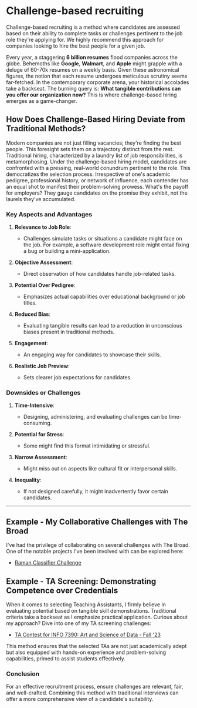 # Challenge-based recruiting

Challenge-based recruiting is a method where candidates are assessed based on their ability to complete tasks or challenges pertinent to the job role they're applying for. We highly recommend this approach for companies looking to hire the best people for a given job.

Every year, a staggering **6 billion resumes** flood companies across the globe. Behemoths like **Google**, **Walmart**, and **Apple** might grapple with a deluge of 60-70k resumes on a weekly basis. Given these astronomical figures, the notion that each resume undergoes meticulous scrutiny seems far-fetched. In the contemporary corporate arena, your historical accolades take a backseat. The burning query is: **What tangible contributions can you offer our organization now?** This is where challenge-based hiring emerges as a game-changer.

## How Does Challenge-Based Hiring Deviate from Traditional Methods?

Modern companies are not just filling vacancies; they're finding the best people. This foresight sets them on a trajectory distinct from the rest. Traditional hiring, characterized by a laundry list of job responsibilities, is metamorphosing. Under the challenge-based hiring model, candidates are confronted with a pressing, real-world conundrum pertinent to the role. This democratizes the selection process. Irrespective of one's academic pedigree, professional history, or network of influence, each contender has an equal shot to manifest their problem-solving prowess. What's the payoff for employers? They gauge candidates on the promise they exhibit, not the laurels they've accumulated.


### Key Aspects and Advantages

1. **Relevance to Job Role**: 
    - Challenges simulate tasks or situations a candidate might face on the job. For example, a software development role might entail fixing a bug or building a mini-application.
   
2. **Objective Assessment**:
    - Direct observation of how candidates handle job-related tasks.

3. **Potential Over Pedigree**:
    - Emphasizes actual capabilities over educational background or job titles.

4. **Reduced Bias**:
    - Evaluating tangible results can lead to a reduction in unconscious biases present in traditional methods.

5. **Engagement**:
    - An engaging way for candidates to showcase their skills.

6. **Realistic Job Preview**:
    - Sets clearer job expectations for candidates.

### Downsides or Challenges

1. **Time-Intensive**:
    - Designing, administering, and evaluating challenges can be time-consuming.

2. **Potential for Stress**:
    - Some might find this format intimidating or stressful.

3. **Narrow Assessment**:
    - Might miss out on aspects like cultural fit or interpersonal skills.

4. **Inequality**:
    - If not designed carefully, it might inadvertently favor certain candidates.
  
---

## Example - My Collaborative Challenges with The Broad

I've had the privilege of collaborating on several challenges with The Broad. One of the notable projects I've been involved with can be explored here:

- [Raman Classifier Challenge](https://github.com/broadinstitute/raman_classifier_challenge)

## Example - TA Screening: Demonstrating Competence over Credentials

When it comes to selecting Teaching Assistants, I firmly believe in evaluating potential based on tangible skill demonstrations. Traditional criteria take a backseat as I emphasize practical application. Curious about my approach? Dive into one of my TA screening challenges:

- [TA Contest for INFO 7390: Art and Science of Data - Fall '23](https://github.com/nikbearbrown/INFO_7390_Art_and_Science_of_Data/tree/main/TA_Contest_Fall_23)

This method ensures that the selected TAs are not just academically adept but also equipped with hands-on experience and problem-solving capabilities, primed to assist students effectively.


### Conclusion

For an effective recruitment process, ensure challenges are relevant, fair, and well-crafted. Combining this method with traditional interviews can offer a more comprehensive view of a candidate's suitability.

